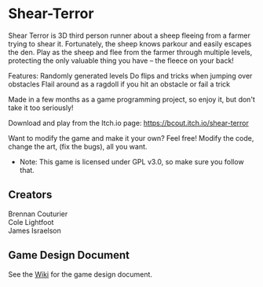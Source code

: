 # Shear-Terror
Shear Terror is 3D third person runner about a sheep fleeing from a farmer trying to shear it. Fortunately, the sheep knows parkour and easily escapes the den. Play as the sheep and flee from the farmer through multiple levels, protecting the only valuable thing you have – the fleece on your back!

Features:
Randomly generated levels
Do flips and tricks when jumping over obstacles
Flail around as a ragdoll if you hit an obstacle or fail a trick

Made in a few months as a game programming project, so enjoy it, but don't take it too seriously!

Download and play from the Itch.io page: https://bcout.itch.io/shear-terror

Want to modify the game and make it your own? Feel free! Modify the code, change the art, (fix the bugs), all you want.
- Note: This game is licensed under GPL v3.0, so make sure you follow that.

## Creators
Brennan Couturier  
Cole Lightfoot  
James Israelson

## Game Design Document

See the [Wiki](https://github.com/bcout/Shear-Terror/wiki) for the game design document.
